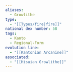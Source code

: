 ```yaml
---
aliases:
  - Growlithe
type:
  - "[[Types/fire|fire]]"
national dex number: 58
tags:
  - Kanto
  - Regional-Form
evolution line:
  - "[[Kantonian Arcanine]]"
associated:
  - "[[Hisuian Growlithe]]"
---
```


